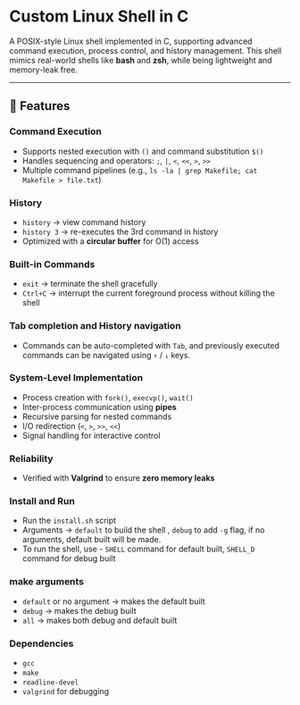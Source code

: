 # Custom Linux Shell in C

A POSIX-style Linux shell implemented in C, supporting advanced command execution, process control, and history management. This shell mimics real-world shells like **bash** and **zsh**, while being lightweight and memory-leak free.

---

## 🔹 Features

### Command Execution
- Supports nested execution with `()` and command substitution `$()`
- Handles sequencing and operators: `;`, `|`, `<`, `<<`, `>`, `>>`
- Multiple command pipelines (e.g., `ls -la | grep Makefile; cat Makefile > file.txt`)

### History
- `history` → view command history
- `history 3` → re-executes the 3rd command in history
- Optimized with a **circular buffer** for O(1) access

### Built-in Commands
- `exit` → terminate the shell gracefully
- `Ctrl+C` → interrupt the current foreground process without killing the shell

### Tab completion and History navigation
- Commands can be auto-completed with `Tab`, and previously executed commands can be navigated using `↑` / `↓` keys.

### System-Level Implementation
- Process creation with `fork()`, `execvp()`, `wait()`
- Inter-process communication using **pipes**
- Recursive parsing for nested commands
- I/O redirection (`<`, `>`, `>>`, `<<`)
- Signal handling for interactive control

### Reliability
- Verified with **Valgrind** to ensure **zero memory leaks**


### Install and Run
- Run the `install.sh` script
- Arguments -> `default`   to build the shell , `debug`   to add `-g` flag, if no arguments, default built will be made.
- To run the shell,  use - `SHELL` command for default built, `SHELL_D` command for debug built


### make arguments
- `default` or no argument -> makes the default built
- `debug` -> makes the debug built
- `all` -> makes both debug and default built


### Dependencies
- `gcc`
- `make`
- `readline-devel`
- `valgrind`        for debugging
